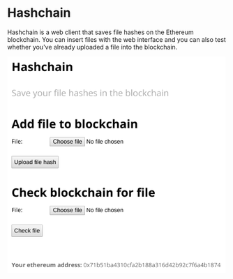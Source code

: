 # Hashchain
Hashchain is a web client that saves file hashes on the Ethereum blockchain. 
You can insert files with the web interface and you can also test whether you've already uploaded a file into
the blockchain.

<img src="https://github.com/mvanaltvorst/hashchain/blob/master/demo.png?raw=true" width=500>
